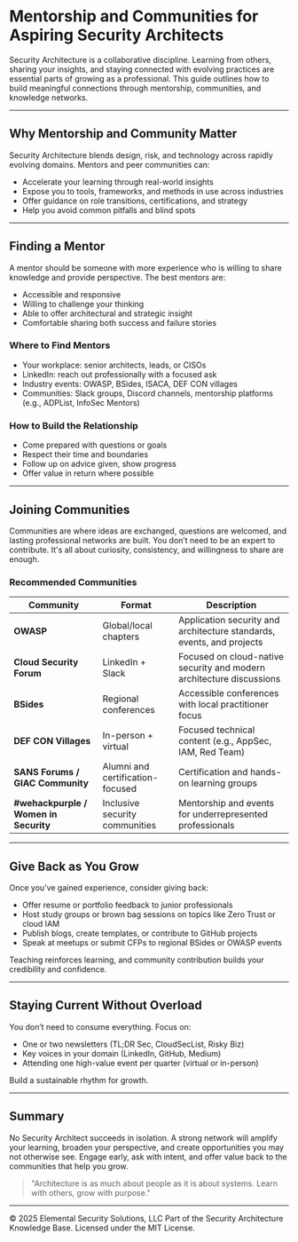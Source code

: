 # Mentorship and Communities for Aspiring Security Architects

Security Architecture is a collaborative discipline. Learning from others, sharing your insights, and staying connected with evolving practices are essential parts of growing as a professional. This guide outlines how to build meaningful connections through mentorship, communities, and knowledge networks.

---

## Why Mentorship and Community Matter

Security Architecture blends design, risk, and technology across rapidly evolving domains. Mentors and peer communities can:
- Accelerate your learning through real-world insights
- Expose you to tools, frameworks, and methods in use across industries
- Offer guidance on role transitions, certifications, and strategy
- Help you avoid common pitfalls and blind spots

---

## Finding a Mentor

A mentor should be someone with more experience who is willing to share knowledge and provide perspective. The best mentors are:
- Accessible and responsive
- Willing to challenge your thinking
- Able to offer architectural and strategic insight
- Comfortable sharing both success and failure stories

### Where to Find Mentors
- Your workplace: senior architects, leads, or CISOs
- LinkedIn: reach out professionally with a focused ask
- Industry events: OWASP, BSides, ISACA, DEF CON villages
- Communities: Slack groups, Discord channels, mentorship platforms (e.g., ADPList, InfoSec Mentors)

### How to Build the Relationship
- Come prepared with questions or goals
- Respect their time and boundaries
- Follow up on advice given, show progress
- Offer value in return where possible

---

## Joining Communities

Communities are where ideas are exchanged, questions are welcomed, and lasting professional networks are built. You don’t need to be an expert to contribute. It's all about curiosity, consistency, and willingness to share are enough.

### Recommended Communities

| Community | Format | Description |
|-----------|--------|-------------|
| **OWASP** | Global/local chapters | Application security and architecture standards, events, and projects |
| **Cloud Security Forum** | LinkedIn + Slack | Focused on cloud-native security and modern architecture discussions |
| **BSides** | Regional conferences | Accessible conferences with local practitioner focus |
| **DEF CON Villages** | In-person + virtual | Focused technical content (e.g., AppSec, IAM, Red Team) |
| **SANS Forums / GIAC Community** | Alumni and certification-focused | Certification and hands-on learning groups |
| **#wehackpurple / Women in Security** | Inclusive security communities | Mentorship and events for underrepresented professionals |

---

## Give Back as You Grow

Once you’ve gained experience, consider giving back:
- Offer resume or portfolio feedback to junior professionals
- Host study groups or brown bag sessions on topics like Zero Trust or cloud IAM
- Publish blogs, create templates, or contribute to GitHub projects
- Speak at meetups or submit CFPs to regional BSides or OWASP events

Teaching reinforces learning, and community contribution builds your credibility and confidence.

---

## Staying Current Without Overload

You don’t need to consume everything. Focus on:
- One or two newsletters (TL;DR Sec, CloudSecList, Risky Biz)
- Key voices in your domain (LinkedIn, GitHub, Medium)
- Attending one high-value event per quarter (virtual or in-person)

Build a sustainable rhythm for growth.

---

## Summary

No Security Architect succeeds in isolation. A strong network will amplify your learning, broaden your perspective, and create opportunities you may not otherwise see. Engage early, ask with intent, and offer value back to the communities that help you grow.

> "Architecture is as much about people as it is about systems. Learn with others, grow with purpose."

---
© 2025 Elemental Security Solutions, LLC
Part of the Security Architecture Knowledge Base.
Licensed under the MIT License.
